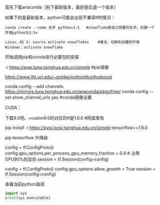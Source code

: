 首先下载anaconda（别下最新版本，最好是后退一个版本）

如果下的是最新版本，python可能会出现不兼容tf的情况：

```
conda create --name 名字 python=3.5   #snowflake是自己想要的名字。创建一个环境python为3.5+
```

```
Linux，OS X: source activate snowflakes    #激活，切换到创建的环境
Windows：activate snowflake  
```



开始调用pip和conda进行必要包的安装

-i <https://pypi.tuna.tsinghua.edu.cn/simple>                  #pip镜像



https://www.lfd.uci.edu/~gohlke/pythonlibs/#xgboost



conda config --add channels https://mirrors.tuna.tsinghua.edu.cn/anaconda/pkgs/free/
conda config --set show_channel_urls yes        #conda镜像设置



CUDA：

下载9.0吧。+cudnn9.0的对应的tf是1.6.0    #网盘里有

pip install -i <https://pypi.tuna.tsinghua.edu.cn/simple> tensorflow==1.6.0





pip tensorflow 升降级





config = tf.ConfigProto() 
config.gpu_options.per_process_gpu_memory_fraction = 0.9 # 占用GPU90%的显存 
session = tf.Session(config=config)

config = tf.ConfigProto() 
config.gpu_options.allow_growth = True 
session = tf.Session(config=config)





查看当前python路径

```python
import sys
print(sys.executable)
```







